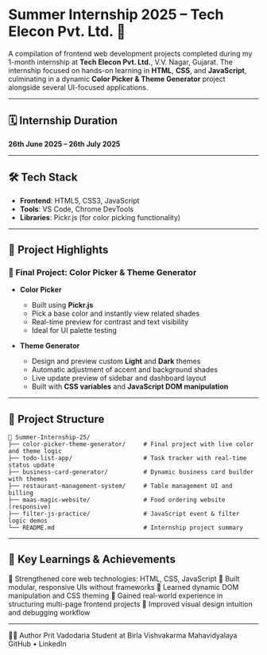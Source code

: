 # Summer Internship 2025 – Tech Elecon Pvt. Ltd. 💼

A compilation of frontend web development projects completed during my 1-month internship at **Tech Elecon Pvt. Ltd.**, V.V. Nagar, Gujarat. The internship focused on hands-on learning in **HTML**, **CSS**, and **JavaScript**, culminating in a dynamic **Color Picker & Theme Generator** project alongside several UI-focused applications.

---

## 🗓️ Internship Duration

**26th June 2025 – 26th July 2025**

---

## 🛠️ Tech Stack

- **Frontend**: HTML5, CSS3, JavaScript
- **Tools**: VS Code, Chrome DevTools
- **Libraries**: Pickr.js (for color picking functionality)

---

## 📸 Project Highlights

### 🎨 Final Project: Color Picker & Theme Generator

- **Color Picker**
  - Built using **Pickr.js**
  - Pick a base color and instantly view related shades
  - Real-time preview for contrast and text visibility
  - Ideal for UI palette testing

- **Theme Generator**
  - Design and preview custom **Light** and **Dark** themes
  - Automatic adjustment of accent and background shades
  - Live update preview of sidebar and dashboard layout
  - Built with **CSS variables** and **JavaScript DOM manipulation**

---

## 📂 Project Structure

```text
📁 Summer-Internship-25/
├── color-picker-theme-generator/     # Final project with live color and theme logic
├── todo-list-app/                    # Task tracker with real-time status update
├── business-card-generator/          # Dynamic business card builder with themes
├── restaurant-management-system/     # Table management UI and billing
├── maas-magic-website/               # Food ordering website (responsive)
├── filter-js-practice/               # JavaScript event & filter logic demos
└── README.md                         # Internship project summary
```
---

## 🚀 Key Learnings & Achievements

🔹 Strengthened core web technologies: HTML, CSS, JavaScript
🔹 Built modular, responsive UIs without frameworks
🔹 Learned dynamic DOM manipulation and CSS theming
🔹 Gained real-world experience in structuring multi-page frontend projects
🔹 Improved visual design intuition and debugging workflow

---

👨‍💻 Author
Prit Vadodaria
Student at Birla Vishvakarma Mahavidyalaya
GitHub • LinkedIn
